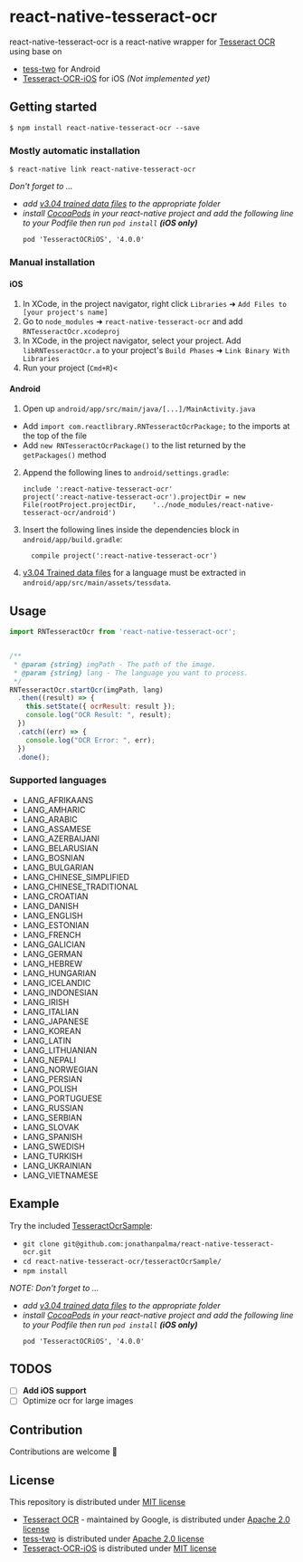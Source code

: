 # react-native-tesseract-ocr

react-native-tesseract-ocr is a react-native wrapper for [Tesseract OCR](https://github.com/tesseract-ocr) using base on
  - [tess-two](https://github.com/rmtheis/tess-two) for Android
  - [Tesseract-OCR-iOS](https://github.com/gali8/Tesseract-OCR-iOS) for iOS *(Not implemented yet)*

## Getting started

`$ npm install react-native-tesseract-ocr --save` 

### Mostly automatic installation

`$ react-native link react-native-tesseract-ocr`

*Don't forget to ...*
- *add [v3.04 trained data files](https://github.com/tesseract-ocr/tessdata/tree/3.04.00) to the appropriate folder*
- *install [CocoaPods](https://cocoapods.org/) in your react-native project and add the following line to your Podfile then run `pod install` __(iOS only)__*
   ```
   pod 'TesseractOCRiOS', '4.0.0'
   ```


### Manual installation


#### iOS

1. In XCode, in the project navigator, right click `Libraries` ➜ `Add Files to [your project's name]`
2. Go to `node_modules` ➜ `react-native-tesseract-ocr` and add `RNTesseractOcr.xcodeproj`
3. In XCode, in the project navigator, select your project. Add `libRNTesseractOcr.a` to your project's `Build Phases` ➜ `Link Binary With Libraries`
4. Run your project (`Cmd+R`)<

#### Android

1. Open up `android/app/src/main/java/[...]/MainActivity.java`
  - Add `import com.reactlibrary.RNTesseractOcrPackage;` to the imports at the top of the file
  - Add `new RNTesseractOcrPackage()` to the list returned by the `getPackages()` method
2. Append the following lines to `android/settings.gradle`:
  	```
  	include ':react-native-tesseract-ocr'
  	project(':react-native-tesseract-ocr').projectDir = new File(rootProject.projectDir, 	'../node_modules/react-native-tesseract-ocr/android')
  	```
3. Insert the following lines inside the dependencies block in `android/app/build.gradle`:
  	```
      compile project(':react-native-tesseract-ocr')
  	```
4. [v3.04 Trained data files](https://github.com/tesseract-ocr/tessdata/tree/3.04.00) for a language must be 
extracted in `android/app/src/main/assets/tessdata`.

## Usage
```javascript
import RNTesseractOcr from 'react-native-tesseract-ocr';


/**
 * @param {string} imgPath - The path of the image.
 * @param {string} lang - The language you want to process.
 */
RNTesseractOcr.startOcr(imgPath, lang)
  .then((result) => {
    this.setState({ ocrResult: result });
    console.log("OCR Result: ", result);
  })
  .catch((err) => {
    console.log("OCR Error: ", err);
  })
  .done();

```

### Supported languages
  - LANG_AFRIKAANS
  - LANG_AMHARIC
  - LANG_ARABIC
  - LANG_ASSAMESE
  - LANG_AZERBAIJANI
  - LANG_BELARUSIAN
  - LANG_BOSNIAN
  - LANG_BULGARIAN
  - LANG_CHINESE_SIMPLIFIED
  - LANG_CHINESE_TRADITIONAL
  - LANG_CROATIAN
  - LANG_DANISH
  - LANG_ENGLISH
  - LANG_ESTONIAN
  - LANG_FRENCH
  - LANG_GALICIAN
  - LANG_GERMAN
  - LANG_HEBREW
  - LANG_HUNGARIAN
  - LANG_ICELANDIC
  - LANG_INDONESIAN
  - LANG_IRISH
  - LANG_ITALIAN
  - LANG_JAPANESE
  - LANG_KOREAN
  - LANG_LATIN
  - LANG_LITHUANIAN
  - LANG_NEPALI
  - LANG_NORWEGIAN
  - LANG_PERSIAN
  - LANG_POLISH
  - LANG_PORTUGUESE
  - LANG_RUSSIAN
  - LANG_SERBIAN
  - LANG_SLOVAK
  - LANG_SPANISH
  - LANG_SWEDISH
  - LANG_TURKISH
  - LANG_UKRAINIAN
  - LANG_VIETNAMESE


## Example 
Try the included [TesseractOcrSample](https://github.com/jonathanpalma/react-native-tesseract-ocr/tree/master/tesseractOcrSample):
- `git clone git@github.com:jonathanpalma/react-native-tesseract-ocr.git`
- `cd react-native-tesseract-ocr/tesseractOcrSample/`
- `npm install` 

*NOTE: Don't forget to ...*
- *add [v3.04 trained data files](https://github.com/tesseract-ocr/tessdata/tree/3.04.00) to the appropriate folder*
- *install [CocoaPods](https://cocoapods.org/) in your react-native project and add the following line to your Podfile then run `pod install` __(iOS only)__*
   ```
   pod 'TesseractOCRiOS', '4.0.0'
   ```

## TODOS
- [ ] **Add iOS support**
- [ ] Optimize ocr for large images

## Contribution
Contributions are welcome :raised_hands:

## License
This repository is distributed under [MIT license](https://github.com/jonathanpalma/react-native-tesseract-ocr/blob/master/LICENSE) 
 - [Tesseract OCR](https://github.com/tesseract-ocr) - maintained by Google, is distributed under [Apache 2.0 license](http://www.apache.org/licenses/LICENSE-2.0)
 - [tess-two](https://github.com/rmtheis/tess-two) is distributed under [Apache 2.0 license](https://github.com/rmtheis/tess-two/blob/master/COPYING)
 - [Tesseract-OCR-iOS](https://github.com/gali8/Tesseract-OCR-iOS) is distributed under [MIT license](https://github.com/gali8/Tesseract-OCR-iOS/blob/master/LICENSE.md)
 
